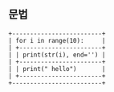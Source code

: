 ## 문법
    +-------------------------+
    | for i in range(10):     |
    | +-----------------------+
    | | print(str(i), end='') |
    | +-----------------------+
    | | print(" hello")       |
    | +-----------------------+
    +-------------------------+
